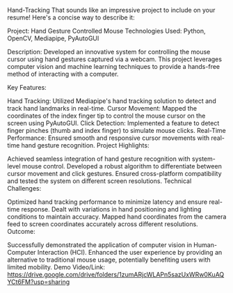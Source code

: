 Hand-Tracking
That sounds like an impressive project to include on your resume! Here's a concise way to describe it:

Project: Hand Gesture Controlled Mouse
Technologies Used: Python, OpenCV, Mediapipe, PyAutoGUI

Description: Developed an innovative system for controlling the mouse cursor using hand gestures captured via a webcam. This project leverages computer vision and machine learning techniques to provide a hands-free method of interacting with a computer.

Key Features:

Hand Tracking: Utilized Mediapipe's hand tracking solution to detect and track hand landmarks in real-time.
Cursor Movement: Mapped the coordinates of the index finger tip to control the mouse cursor on the screen using PyAutoGUI.
Click Detection: Implemented a feature to detect finger pinches (thumb and index finger) to simulate mouse clicks.
Real-Time Performance: Ensured smooth and responsive cursor movements with real-time hand gesture recognition.
Project Highlights:

Achieved seamless integration of hand gesture recognition with system-level mouse control.
Developed a robust algorithm to differentiate between cursor movement and click gestures.
Ensured cross-platform compatibility and tested the system on different screen resolutions.
Technical Challenges:

Optimized hand tracking performance to minimize latency and ensure real-time response.
Dealt with variations in hand positioning and lighting conditions to maintain accuracy.
Mapped hand coordinates from the camera feed to screen coordinates accurately across different resolutions.
Outcome:

Successfully demonstrated the application of computer vision in Human-Computer Interaction (HCI).
Enhanced the user experience by providing an alternative to traditional mouse usage, potentially benefiting users with limited mobility.
Demo Video/Link: https://drive.google.com/drive/folders/1zumARjcWLAPn5sazUxWRw0KuAQYCt6FM?usp=sharing
